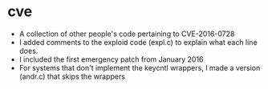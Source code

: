 # cve
* A collection of other people's code pertaining to CVE-2016-0728
* I added comments to the exploid code (expl.c) to explain what each line does.
* I included the first emergency patch from January 2016
* For systems that don't implement the keycntl wrappers, I made a version (andr.c) that skips the wrappers

